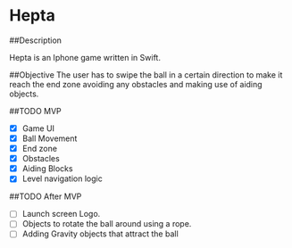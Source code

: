 # Hepta

##Description

Hepta is an Iphone game written in Swift.

##Objective
The user has to swipe the ball in a certain direction to make it reach the end zone avoiding any obstacles and making use 
of aiding objects.

##TODO MVP
- [x] Game UI
- [x] Ball Movement
- [x] End zone
- [x] Obstacles
- [x] Aiding Blocks
- [x] Level navigation logic

##TODO After MVP
- [ ] Launch screen Logo.
- [ ] Objects to rotate the ball around using a rope.
- [ ] Adding Gravity objects that attract the ball
